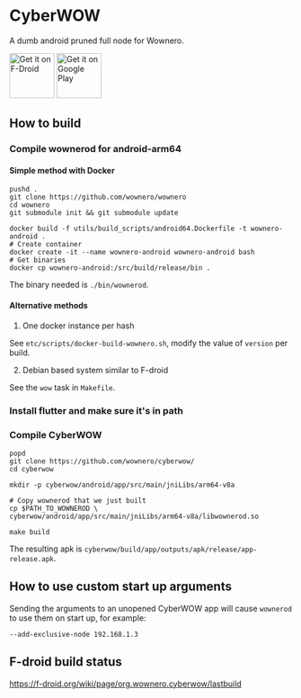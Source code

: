 # CyberWOW

A dumb android pruned full node for Wownero.

[<img src="https://f-droid.org/badge/get-it-on.png"
      alt="Get it on F-Droid"
      height="80">](https://f-droid.org/en/packages/org.wownero.cyberwow/)
<a href='https://play.google.com/store/apps/details?id=org.wownero.cyberwow'><img alt='Get it on Google Play' src='https://play.google.com/intl/en_us/badges/images/generic/en_badge_web_generic.png' height='80'/></a>

## How to build

### Compile wownerod for android-arm64

#### Simple method with Docker

```
pushd .
git clone https://github.com/wownero/wownero
cd wownero
git submodule init && git submodule update

docker build -f utils/build_scripts/android64.Dockerfile -t wownero-android .
# Create container
docker create -it --name wownero-android wownero-android bash
# Get binaries
docker cp wownero-android:/src/build/release/bin .
```

The binary needed is `./bin/wownerod`.

#### Alternative methods

1. One docker instance per hash

See `etc/scripts/docker-build-wownero.sh`, modify the value of `version` per build.

2. Debian based system similar to F-droid

See the `wow` task in `Makefile`.

### Install flutter and make sure it's in path

### Compile CyberWOW

```
popd
git clone https://github.com/wownero/cyberwow/
cd cyberwow

mkdir -p cyberwow/android/app/src/main/jniLibs/arm64-v8a

# Copy wownerod that we just built
cp $PATH_TO_WOWNEROD \
cyberwow/android/app/src/main/jniLibs/arm64-v8a/libwownerod.so

make build
```

The resulting apk is `cyberwow/build/app/outputs/apk/release/app-release.apk`.


## How to use custom start up arguments

Sending the arguments to an unopened CyberWOW app will cause `wownerod` to use them on start up, for example:

`--add-exclusive-node 192.168.1.3`

## F-droid build status

<https://f-droid.org/wiki/page/org.wownero.cyberwow/lastbuild>
